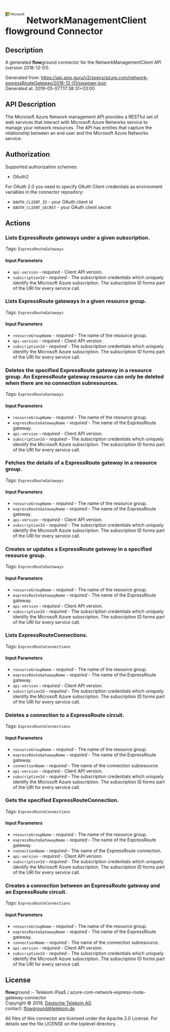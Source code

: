 # ![LOGO](logo.png) NetworkManagementClient **flow**ground Connector

## Description

A generated **flow**ground connector for the NetworkManagementClient API (version 2018-12-01).

Generated from: https://api.apis.guru/v2/specs/azure.com/network-expressRouteGateway/2018-12-01/swagger.json<br/>
Generated at: 2019-05-07T17:38:31+03:00

## API Description

The Microsoft Azure Network management API provides a RESTful set of web services that interact with Microsoft Azure Networks service to manage your network resources. The API has entities that capture the relationship between an end user and the Microsoft Azure Networks service.

## Authorization

Supported authorization schemes:
- OAuth2

For OAuth 2.0 you need to specify OAuth Client credentials as environment variables in the connector repository:
* `OAUTH_CLIENT_ID` - your OAuth client id
* `OAUTH_CLIENT_SECRET` - your OAuth client secret

## Actions

### Lists ExpressRoute gateways under a given subscription.

*Tags:* `ExpressRouteGateways`

#### Input Parameters
* `api-version` - _required_ - Client API version.
* `subscriptionId` - _required_ - The subscription credentials which uniquely identify the Microsoft Azure subscription. The subscription ID forms part of the URI for every service call.

### Lists ExpressRoute gateways in a given resource group.

*Tags:* `ExpressRouteGateways`

#### Input Parameters
* `resourceGroupName` - _required_ - The name of the resource group.
* `api-version` - _required_ - Client API version.
* `subscriptionId` - _required_ - The subscription credentials which uniquely identify the Microsoft Azure subscription. The subscription ID forms part of the URI for every service call.

### Deletes the specified ExpressRoute gateway in a resource group. An ExpressRoute gateway resource can only be deleted when there are no connection subresources.

*Tags:* `ExpressRouteGateways`

#### Input Parameters
* `resourceGroupName` - _required_ - The name of the resource group.
* `expressRouteGatewayName` - _required_ - The name of the ExpressRoute gateway.
* `api-version` - _required_ - Client API version.
* `subscriptionId` - _required_ - The subscription credentials which uniquely identify the Microsoft Azure subscription. The subscription ID forms part of the URI for every service call.

### Fetches the details of a ExpressRoute gateway in a resource group.

*Tags:* `ExpressRouteGateways`

#### Input Parameters
* `resourceGroupName` - _required_ - The name of the resource group.
* `expressRouteGatewayName` - _required_ - The name of the ExpressRoute gateway.
* `api-version` - _required_ - Client API version.
* `subscriptionId` - _required_ - The subscription credentials which uniquely identify the Microsoft Azure subscription. The subscription ID forms part of the URI for every service call.

### Creates or updates a ExpressRoute gateway in a specified resource group.

*Tags:* `ExpressRouteGateways`

#### Input Parameters
* `resourceGroupName` - _required_ - The name of the resource group.
* `expressRouteGatewayName` - _required_ - The name of the ExpressRoute gateway.
* `api-version` - _required_ - Client API version.
* `subscriptionId` - _required_ - The subscription credentials which uniquely identify the Microsoft Azure subscription. The subscription ID forms part of the URI for every service call.

### Lists ExpressRouteConnections.

*Tags:* `ExpressRouteConnections`

#### Input Parameters
* `resourceGroupName` - _required_ - The name of the resource group.
* `expressRouteGatewayName` - _required_ - The name of the ExpressRoute gateway.
* `api-version` - _required_ - Client API version.
* `subscriptionId` - _required_ - The subscription credentials which uniquely identify the Microsoft Azure subscription. The subscription ID forms part of the URI for every service call.

### Deletes a connection to a ExpressRoute circuit.

*Tags:* `ExpressRouteConnections`

#### Input Parameters
* `resourceGroupName` - _required_ - The name of the resource group.
* `expressRouteGatewayName` - _required_ - The name of the ExpressRoute gateway.
* `connectionName` - _required_ - The name of the connection subresource.
* `api-version` - _required_ - Client API version.
* `subscriptionId` - _required_ - The subscription credentials which uniquely identify the Microsoft Azure subscription. The subscription ID forms part of the URI for every service call.

### Gets the specified ExpressRouteConnection.

*Tags:* `ExpressRouteConnections`

#### Input Parameters
* `resourceGroupName` - _required_ - The name of the resource group.
* `expressRouteGatewayName` - _required_ - The name of the ExpressRoute gateway.
* `connectionName` - _required_ - The name of the ExpressRoute connection.
* `api-version` - _required_ - Client API version.
* `subscriptionId` - _required_ - The subscription credentials which uniquely identify the Microsoft Azure subscription. The subscription ID forms part of the URI for every service call.

### Creates a connection between an ExpressRoute gateway and an ExpressRoute circuit.

*Tags:* `ExpressRouteConnections`

#### Input Parameters
* `resourceGroupName` - _required_ - The name of the resource group.
* `expressRouteGatewayName` - _required_ - The name of the ExpressRoute gateway.
* `connectionName` - _required_ - The name of the connection subresource.
* `api-version` - _required_ - Client API version.
* `subscriptionId` - _required_ - The subscription credentials which uniquely identify the Microsoft Azure subscription. The subscription ID forms part of the URI for every service call.

## License

**flow**ground :- Telekom iPaaS / azure-com-network-express-route-gateway-connector<br/>
Copyright © 2019, [Deutsche Telekom AG](https://www.telekom.de)<br/>
contact: flowground@telekom.de

All files of this connector are licensed under the Apache 2.0 License. For details
see the file LICENSE on the toplevel directory.
